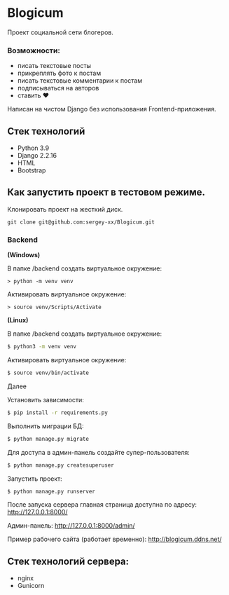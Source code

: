 # Blogicum
Проект социальной сети блогеров.
### Возможности:
- писать текстовые посты
- прикреплять фото к постам
- писать текстовые комментарии к постам
- подписываться на авторов
- ставить ❤
  
Написан на чистом Django без использования Frontend-приложения.

## Стек технологий
- Python 3.9
- Django 2.2.16
- HTML
- Bootstrap

## Как запустить проект в тестовом режиме.
Клонировать проект на жесткий диск.
```
git clone git@github.com:sergey-xx/Blogicum.git
```

### Backend
**(Windows)**

В папке /backend создать виртуальное окружение:
```shell
> python -m venv venv
```
Активировать виртуальное окружение:
```shell
> source venv/Scripts/Activate
```

**(Linux)**

В папке /backend создать виртуальное окружение:
  
```bash
$ python3 -m venv venv
```
Активировать виртуальное окружение:
```bash
$ source venv/bin/activate
```

Далее

Установить зависимости:
```bash
$ pip install -r requirements.py
```
Выполнить миграции БД:
```bash
$ python manage.py migrate
```
Для доступа в админ-панель создайте супер-пользователя:
```bash
$ python manage.py createsuperuser
```

Запустить проект:
```bash
$ python manage.py runserver
```

После запуска сервера главная страница доступна по адресу: http://127.0.0.1:8000/

Админ-панель: http://127.0.0.1:8000/admin/

Пример рабочего сайта (работает временно): http://blogicum.ddns.net/

## Стек технологий сервера:
- nginx
- Gunicorn
